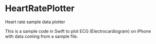 # HeartRatePlotter
Heart rate sample data plotter

This is a sample code in Swift to plot ECG (Electrocardiogram) on iPhone with data coming from a sample file.

